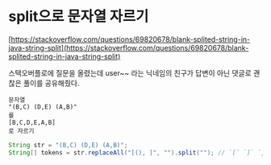 # split으로 문자열 자르기

[https://stackoverflow.com/questions/69820678/blank-splited-string-in-java-string-split](https://stackoverflow.com/questions/69820678/blank-splited-string-in-java-string-split)

스택오버플로에 질문을 올렸는데 user~~ 라는 닉네임의 친구가 답변이 아닌 댓글로 괜찮은 풀이를 공유해줬다.

```
문자열
"(B,C) (D,E) (A,B)"
를
[B,C,D,E,A,B]
로 자르기
```

```java
String str = "(B,C) (D,E) (A,B)";
String[] tokens = str.replaceAll("[(), ]", "").split(""); // `[` `]` `,` 빈칸 이렇게 4개의 문자에 대해 전부 공백으로 교체하고, 공백에 대해 split.
```
